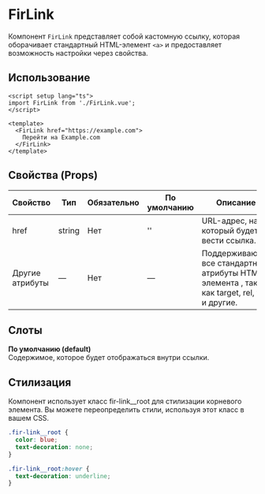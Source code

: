 # FirLink

Компонент `FirLink` представляет собой кастомную ссылку, которая оборачивает стандартный HTML-элемент `<a>` и предоставляет возможность настройки через свойства.

## Использование

```vue
<script setup lang="ts">
import FirLink from './FirLink.vue';
</script>

<template>
  <FirLink href="https://example.com">
    Перейти на Example.com
  </FirLink>
</template>
```

## Свойства (Props)

|Свойство|Тип|Обязательно|По умолчанию|Описание|
|-|-|-|-|-|
| href | string | Нет | '' | URL-адрес, на который будет вести ссылка. |
| Другие атрибуты | — | Нет | — | Поддерживаются все стандартные атрибуты HTML-элемента <a>, такие как target, rel, title и другие. |

## Слоты
**По умолчанию (default)**<br/>
Содержимое, которое будет отображаться внутри ссылки.

## Стилизация
Компонент использует класс fir-link__root для стилизации корневого элемента. Вы можете переопределить стили, используя этот класс в вашем CSS.
```css
.fir-link__root {
  color: blue;
  text-decoration: none;
}

.fir-link__root:hover {
  text-decoration: underline;
}
```